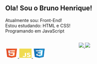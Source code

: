 ## Ola! Sou o Bruno Henrique!<br>

Atualmente sou: Front-End!<br>
Estou estudando: HTML e CSS!<br>
Programando em JavaScript
##
<div align="center">

  <a href="https://github.com/BrunoHAS">

  <img height="180em" src="https://github-readme-stats.vercel.app/api?username=brunohenrique2&show_icons=true&theme=dracula&include_all_commits=true&count_private=true"/>

  <img height="180em" src="https://github-readme-stats.vercel.app/api/top-langs/?username=brunohenrique2&layout=compact&langs_count=7&theme=dracula"/>

</div>

<div>
  
  <img text-align="center" alt="Rafa-HTML" height="30" width="40" src="https://raw.githubusercontent.com/devicons/devicon/master/icons/html5/html5-original.svg">
  <img text-align="center" alt="Rafa-Js" height="30" width="40" src="https://raw.githubusercontent.com/devicons/devicon/master/icons/javascript/javascript-plain.svg">
  <img text-align="center" alt="Rafa-CSS" height="30" width="40" src="https://raw.githubusercontent.com/devicons/devicon/master/icons/css3/css3-original.svg">       
          
</div>
